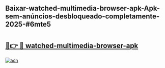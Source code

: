 ## Baixar-watched-multimedia-browser-apk-Apk-sem-anúncios-desbloqueado-completamente-2025-#6mte5

# <h2><a href="https://ainizakaria.my?title=watched-multimedia-browser-apk&ref=22M">🔗👉 🔴 watched-multimedia-browser-apk</a></h2>

[![acn](https://github.com/user-attachments/assets/0f9c940e-d8b0-45ae-aac7-cd30a18b3e1c)](https://ainizakaria.my?title=watched-multimedia-browser-apk&ref=22M)


